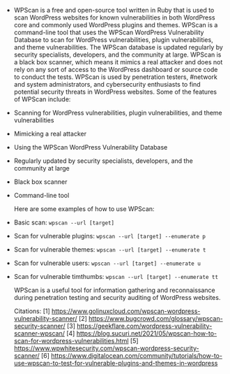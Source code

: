 - WPScan is a free and open-source tool written in Ruby that is used to scan WordPress websites for known vulnerabilities in both WordPress core and commonly used WordPress plugins and themes. WPScan is a command-line tool that uses the WPScan WordPress Vulnerability Database to scan for WordPress vulnerabilities, plugin vulnerabilities, and theme vulnerabilities. The WPScan database is updated regularly by security specialists, developers, and the community at large. WPScan is a black box scanner, which means it mimics a real attacker and does not rely on any sort of access to the WordPress dashboard or source code to conduct the tests. WPScan is used by penetration testers, #network and system administrators, and cybersecurity enthusiasts to find potential security threats in WordPress websites. Some of the features of WPScan include:
- Scanning for WordPress vulnerabilities, plugin vulnerabilities, and theme vulnerabilities
- Mimicking a real attacker
- Using the WPScan WordPress Vulnerability Database
- Regularly updated by security specialists, developers, and the community at large
- Black box scanner
- Command-line tool
  
  Here are some examples of how to use WPScan:
- Basic scan: ```wpscan --url [target]```
- Scan for vulnerable plugins: ```wpscan --url [target] --enumerate p```
- Scan for vulnerable themes: ```wpscan --url [target] --enumerate t```
- Scan for vulnerable users: ```wpscan --url [target] --enumerate u```
- Scan for vulnerable timthumbs: ```wpscan --url [target] --enumerate tt```
  
  WPScan is a useful tool for information gathering and reconnaissance during penetration testing and security auditing of WordPress websites.
  
  Citations:
  [1] https://www.golinuxcloud.com/wpscan-wordpress-vulnerability-scanner/
  [2] https://www.bugcrowd.com/glossary/wpscan-security-scanner/
  [3] https://geekflare.com/wordpress-vulnerability-scanner-wpscan/
  [4] https://blog.sucuri.net/2021/05/wpscan-how-to-scan-for-wordpress-vulnerabilities.html
  [5] https://www.wpwhitesecurity.com/wpscan-wordpress-security-scanner/
  [6] https://www.digitalocean.com/community/tutorials/how-to-use-wpscan-to-test-for-vulnerable-plugins-and-themes-in-wordpress